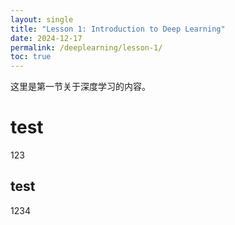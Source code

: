 ```yaml
---
layout: single
title: "Lesson 1: Introduction to Deep Learning"
date: 2024-12-17
permalink: /deeplearning/lesson-1/
toc: true
---
```

这里是第一节关于深度学习的内容。
# test
123
## test
1234
